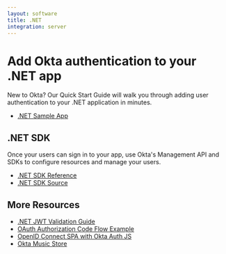 ```yaml
---
layout: software
title: .NET
integration: server
---
```


# Add Okta authentication to your .NET app

New to Okta? Our Quick Start Guide will walk you through adding user authentication to your .NET application in minutes.

<ul class='code-list'>
  <li>
    <a href='https://github.com/oktadeveloper/okta-oauth-spa-authjs-osw' class='code-button'>
      <span class='fa fa-github'></span><span>.NET Sample App</span>
    </a>
  </li>
</ul>

## .NET SDK

Once your users can sign in to your app, use Okta's Management API and SDKs to configure resources and manage your users.

<ul class='code-list'>
  <li>
    <span class='code-icon expression-16'></span> <a href='https://developer.okta.com/okta-sdk-dotnet/'>.NET SDK Reference</a>
  </li>
  <li>
    <span class='fa fa-github'></span> <a href='https://github.com/okta/okta-sdk-dotnet'>.NET SDK Source</a>
  </li>
</ul>

## More Resources

<ul class='code-list'>
  <li><span class='code-icon info-16-gray'></span> <a href='/code/dotnet/jwt-validation.html'>.NET JWT Validation Guide</a></li>
  <li><span class='code-icon info-16-gray'></span> <a href='https://github.com/oktadeveloper/okta-oauth-aspnet-codeflow'>OAuth Authorization Code Flow Example</a></li>
  <li><span class='code-icon info-16-gray'></span> <a href='https://github.com/oktadeveloper/okta-oauth-spa-authjs-osw'>OpenID Connect SPA with Okta Auth JS</a></li>
  <li><span class='code-icon info-16-gray'></span> <a href='sample_application.html'>Okta Music Store</a></li>
</ul>
